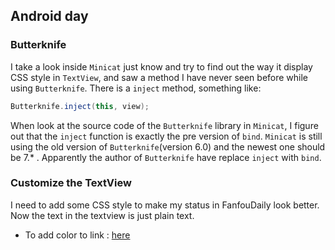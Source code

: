 ## Android day 

### Butterknife

I take a look inside `Minicat` just know and try to find out the way it display CSS style in `TextView`, and saw a method I have never seen before while using `Butterknife`. There is a `inject` method, something like:

```Java
Butterknife.inject(this, view);
```

When look at the source code of the `Butterknife` library in `Minicat`, I figure out that the `inject` function is exactly the pre version of `bind`. `Minicat` is still using the old version of `Butterknife`(version 6.0) and the newest one should be 7.\* . Apparently the author of `Butterknife` have replace `inject` with `bind`.

### Customize the TextView

I need to add some CSS style to make my status in FanfouDaily look better. Now the text in the textview is just plain text.
- To add color to link : [here](http://developer.android.com/reference/android/text/Html.html)
